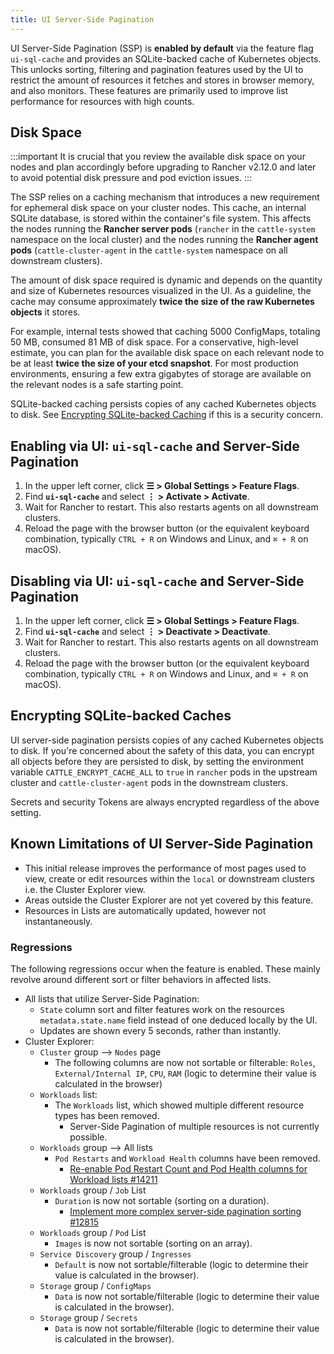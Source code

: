 ```yaml
---
title: UI Server-Side Pagination
---
```


<head>
  <link rel="canonical" href="https://ranchermanager.docs.rancher.com/how-to-guides/advanced-user-guides/ui-server-side-pagination"/>
</head>

UI Server-Side Pagination (SSP) is **enabled by default** via the feature flag `ui-sql-cache` and provides an SQLite-backed cache of Kubernetes objects. This unlocks sorting, filtering and pagination features used by the UI to restrict the amount of resources it fetches and stores in browser memory, and also monitors. These features are primarily used to improve list performance for resources with high counts.

## Disk Space

:::important
It is crucial that you review the available disk space on your nodes and plan accordingly before upgrading to Rancher v2.12.0 and later to avoid potential disk pressure and pod eviction issues.
:::

The SSP relies on a caching mechanism that introduces a new requirement for ephemeral disk space on your cluster nodes. This cache, an internal SQLite database, is stored within the container's file system. This affects the nodes running the **Rancher server pods** (`rancher` in the `cattle-system` namespace on the local cluster) and the nodes running the **Rancher agent pods** (`cattle-cluster-agent` in the `cattle-system` namespace on all downstream clusters).

The amount of disk space required is dynamic and depends on the quantity and size of Kubernetes resources visualized in the UI. As a guideline, the cache may consume approximately **twice the size of the raw Kubernetes objects** it stores.

For example, internal tests showed that caching 5000 ConfigMaps, totaling 50 MB, consumed 81 MB of disk space. For a conservative, high-level estimate, you can plan for the available disk space on each relevant node to be at least **twice the size of your etcd snapshot**. For most production environments, ensuring a few extra gigabytes of storage are available on the relevant nodes is a safe starting point.

SQLite-backed caching persists copies of any cached Kubernetes objects to disk. See [Encrypting SQLite-backed Caching](#encrypting-sqlite-backed-caches) if this is a security concern.

## Enabling via UI: `ui-sql-cache` and Server-Side Pagination

1. In the upper left corner, click **☰ > Global Settings > Feature Flags**.
1. Find **`ui-sql-cache`** and select **⋮ > Activate > Activate**.
1. Wait for Rancher to restart. This also restarts agents on all downstream clusters.
1. Reload the page with the browser button (or the equivalent keyboard combination, typically `CTRL + R` on Windows and Linux, and `⌘ + R` on macOS).

## Disabling via UI: `ui-sql-cache` and Server-Side Pagination

1. In the upper left corner, click **☰ > Global Settings > Feature Flags**.
1. Find **`ui-sql-cache`** and select **⋮ > Deactivate > Deactivate**.
1. Wait for Rancher to restart. This also restarts agents on all downstream clusters.
1. Reload the page with the browser button (or the equivalent keyboard combination, typically `CTRL + R` on Windows and Linux, and `⌘ + R` on macOS).

## Encrypting SQLite-backed Caches

UI server-side pagination persists copies of any cached Kubernetes objects to disk. If you're concerned about the safety of this data, you can encrypt all objects before they are persisted to disk, by setting the environment variable `CATTLE_ENCRYPT_CACHE_ALL` to `true` in `rancher` pods in the upstream cluster and `cattle-cluster-agent` pods in the downstream clusters.

Secrets and security Tokens are always encrypted regardless of the above setting.

## Known Limitations of UI Server-Side Pagination

- This initial release improves the performance of most pages used to view, create or edit resources within the `local` or downstream clusters i.e. the Cluster Explorer view.
- Areas outside the Cluster Explorer are not yet covered by this feature.
- Resources in Lists are automatically updated, however not instantaneously.

### Regressions

The following regressions occur when the feature is enabled. These mainly revolve around different sort or filter behaviors in affected lists.

- All lists that utilize Server-Side Pagination:
  - `State` column sort and filter features work on the resources `metadata.state.name` field instead of one deduced locally by the UI.
  - Updates are shown every 5 seconds, rather than instantly.
- Cluster Explorer:
  - `Cluster` group --> `Nodes` page
    - The following columns are now not sortable or filterable: `Roles`, `External/Internal IP`, `CPU`, `RAM` (logic to determine their value is calculated in the browser)
  - `Workloads` list:
    - The `Workloads` list, which showed multiple different resource types has been removed.
      - Server-Side Pagination of multiple resources is not currently possible.
  - `Workloads` group --> All lists
    - `Pod Restarts` and `Workload Health` columns have been removed.
      - [Re-enable Pod Restart Count and Pod Health columns for Workload lists #14211](https://github.com/rancher/dashboard/issues/14211)
  - `Workloads` group / `Job` List
    - `Duration` is now not sortable (sorting on a duration).
      - [Implement more complex server-side pagination sorting #12815](https://github.com/rancher/dashboard/issues/12815)
  - `Workloads` group / `Pod` List
    - `Images` is now not sortable (sorting on an array).
  - `Service Discovery` group / `Ingresses`
    - `Default` is now not sortable/filterable (logic to determine their value is calculated in the browser).
  - `Storage` group / `ConfigMaps`
    - `Data` is now not sortable/filterable (logic to determine their value is calculated in the browser).
  - `Storage` group / `Secrets`
    - `Data` is now not sortable/filterable (logic to determine their value is calculated in the browser).
